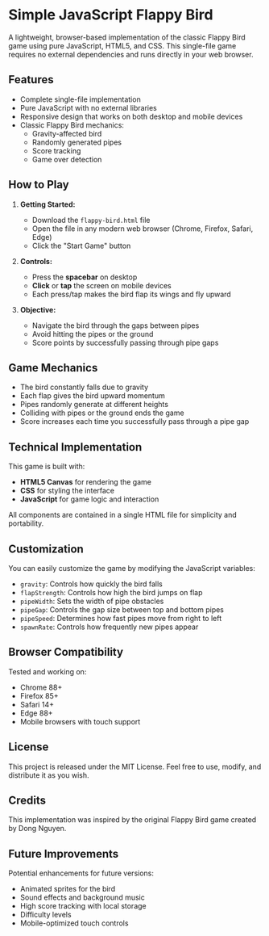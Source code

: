 # Simple JavaScript Flappy Bird

A lightweight, browser-based implementation of the classic Flappy Bird game using pure JavaScript, HTML5, and CSS. This single-file game requires no external dependencies and runs directly in your web browser.

## Features

- Complete single-file implementation
- Pure JavaScript with no external libraries
- Responsive design that works on both desktop and mobile devices
- Classic Flappy Bird mechanics:
  - Gravity-affected bird
  - Randomly generated pipes
  - Score tracking
  - Game over detection

## How to Play

1. **Getting Started:**

   - Download the `flappy-bird.html` file
   - Open the file in any modern web browser (Chrome, Firefox, Safari, Edge)
   - Click the "Start Game" button

2. **Controls:**

   - Press the **spacebar** on desktop
   - **Click** or **tap** the screen on mobile devices
   - Each press/tap makes the bird flap its wings and fly upward

3. **Objective:**
   - Navigate the bird through the gaps between pipes
   - Avoid hitting the pipes or the ground
   - Score points by successfully passing through pipe gaps

## Game Mechanics

- The bird constantly falls due to gravity
- Each flap gives the bird upward momentum
- Pipes randomly generate at different heights
- Colliding with pipes or the ground ends the game
- Score increases each time you successfully pass through a pipe gap

## Technical Implementation

This game is built with:

- **HTML5 Canvas** for rendering the game
- **CSS** for styling the interface
- **JavaScript** for game logic and interaction

All components are contained in a single HTML file for simplicity and portability.

## Customization

You can easily customize the game by modifying the JavaScript variables:

- `gravity`: Controls how quickly the bird falls
- `flapStrength`: Controls how high the bird jumps on flap
- `pipeWidth`: Sets the width of pipe obstacles
- `pipeGap`: Controls the gap size between top and bottom pipes
- `pipeSpeed`: Determines how fast pipes move from right to left
- `spawnRate`: Controls how frequently new pipes appear

## Browser Compatibility

Tested and working on:

- Chrome 88+
- Firefox 85+
- Safari 14+
- Edge 88+
- Mobile browsers with touch support

## License

This project is released under the MIT License. Feel free to use, modify, and distribute it as you wish.

## Credits

This implementation was inspired by the original Flappy Bird game created by Dong Nguyen.

## Future Improvements

Potential enhancements for future versions:

- Animated sprites for the bird
- Sound effects and background music
- High score tracking with local storage
- Difficulty levels
- Mobile-optimized touch controls
